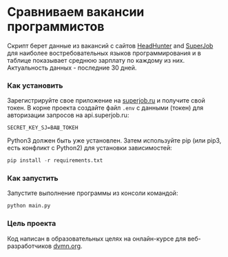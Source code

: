 # Сравниваем вакансии программистов

Скрипт берет данные из вакансий с сайтов [HeadHunter](https://hh.ru) and [SuperJob](https://superjob.ru) для наиболее востребовательных языков программирования и в таблице показывает среднюю зарплату по каждому из них. Актуальность данных - последние 30 дней.
### Как установить

Зарегистрируйте свое приложение на [superjob.ru](https://api.superjob.ru/register) и получите свой токен.
В корне проекта создайте файл `.env` с данными (токен) для авторизации запросов на api.superjob.ru:

```
SECRET_KEY_SJ=ВАШ_ТОКЕН
```
Python3 должен быть уже установлен. Затем используйте pip (или pip3, есть конфликт с Python2) для установки зависимостей:

```python
pip install -r requirements.txt
```
### Как запустить

Запустите выполнение программы из консоли командой:
```python
python main.py
```
### Цель проекта

Код написан в образовательных целях на онлайн-курсе для веб-разработчиков [dvmn.org](https://dvmn.org).